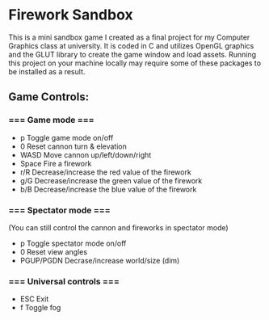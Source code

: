 # Firework Sandbox

This is a mini sandbox game I created as a final project for my Computer Graphics class at university. It is coded in C and utilizes OpenGL graphics and the GLUT library to create the game window and load assets. Running this project on your machine locally may require some of these packages to be installed as a result.

## Game Controls:
### === Game mode ===
 * p            Toggle game mode on/off
 * 0            Reset cannon turn & elevation
 * WASD         Move cannon up/left/down/right
 * Space        Fire a firework
 * r/R          Decrease/increase the red value of the firework
 * g/G          Decrease/increase the green value of the firework
 * b/B          Decrease/increase the blue value of the firework

### === Spectator mode ===
(You can still control the cannon and fireworks in spectator mode)
 * p            Toggle spectator mode on/off
 * 0            Reset view angles
 * PGUP/PGDN    Decrase/increase world/size (dim)

### === Universal controls ===
 * ESC      Exit
 * f        Toggle fog
